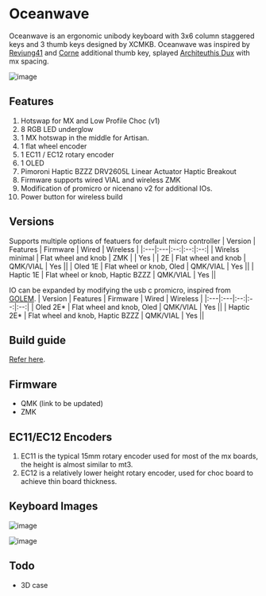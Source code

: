 # Oceanwave

Oceanwave is an ergonomic unibody keyboard with 3x6 column staggered keys and 3 thumb keys designed by XCMKB. Oceanwave was inspired by [Reviung41](https://github.com/gtips/reviung/tree/master/reviung41) and [Corne](https://github.com/foostan/crkbd) additional thumb key, splayed [Architeuthis Dux](https://github.com/tapioki/cephalopoda/tree/main/Architeuthis%20dux) with mx spacing. 

![image](https://user-images.githubusercontent.com/79617315/212666136-0e20f166-bfc0-45e7-9e0f-af757469d892.png)


## Features
1. Hotswap for MX and Low Profile Choc (v1)
2. 8 RGB LED underglow 
3. 1 MX hotswap in the middle for Artisan. 
4. 1 flat wheel encoder
5. 1 EC11 / EC12 rotary encoder
6. 1 OLED
7. Pimoroni Haptic BZZZ DRV2605L Linear Actuator Haptic Breakout
8. Firmware supports wired VIAL and wireless ZMK
9. Modification of promicro or nicenano v2 for additional IOs. 
10. Power button for wireless build

## Versions
Supports multiple options of featuers for default micro controller
| Version | Features | Firmware | Wired | Wireless |
|:---|:---|:--:|:--:|:--:|
| Wirelss minimal | Flat wheel and knob | ZMK | | Yes |
| 2E | Flat wheel and knob | QMK/VIAL | Yes ||
| Oled 1E | Flat wheel or knob, Oled | QMK/VIAL | Yes ||
| Haptic 1E | Flat wheel or knob, Haptic BZZZ | QMK/VIAL | Yes ||

IO can be expanded by modifying the usb c promicro, inspired from [GOLEM](https://golem.hu/guide/pro-micro-upgrade/).
| Version | Features | Firmware | Wired | Wireless |
|:---|:---|:--:|:--:|:--:|
| Oled 2E* | Flat wheel and knob, Oled | QMK/VIAL | Yes ||
| Haptic 2E* | Flat wheel and knob, Haptic BZZZ | QMK/VIAL | Yes ||

## Build guide
[Refer here](https://github.com/superxc3/oceanwave/blob/main/build%20guide.md).

## Firmware
- QMK (link to be updated)
- ZMK

## EC11/EC12 Encoders
1. EC11 is the typical 15mm rotary encoder used for most of the mx boards, the height is almost similar to mt3. 
2. EC12 is a relatively lower height rotary encoder, used for choc board to achieve thin board thickness.  

## Keyboard Images
![image](https://user-images.githubusercontent.com/79617315/212666347-0b7923d4-43c4-4b4e-b0d7-5959e46c03e8.png)

![image](https://user-images.githubusercontent.com/79617315/212666468-71aade9f-ab0f-4c56-8582-c045f202e675.png)




## Todo
- 3D case 

